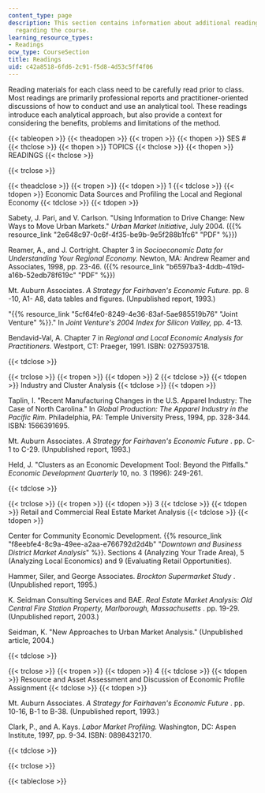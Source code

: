 ```yaml
---
content_type: page
description: This section contains information about additional reading materials
  regarding the course.
learning_resource_types:
- Readings
ocw_type: CourseSection
title: Readings
uid: c42a8518-6fd6-2c91-f5d8-4d53c5ff4f06
---
```


Reading materials for each class need to be carefully read prior to class. Most readings are primarily professional reports and practitioner-oriented discussions of how to conduct and use an analytical tool. These readings introduce each analytical approach, but also provide a context for considering the benefits, problems and limitations of the method.

{{< tableopen >}}
{{< theadopen >}}
{{< tropen >}}
{{< thopen >}}
SES #
{{< thclose >}}
{{< thopen >}}
TOPICS
{{< thclose >}}
{{< thopen >}}
READINGS
{{< thclose >}}

{{< trclose >}}

{{< theadclose >}}
{{< tropen >}}
{{< tdopen >}}
1
{{< tdclose >}}
{{< tdopen >}}
Economic Data Sources and Profiling the Local and Regional Economy
{{< tdclose >}}
{{< tdopen >}}


Sabety, J. Pari, and V. Carlson. "Using Information to Drive Change: New Ways to Move Urban Markets." _Urban Market Initiative_, July 2004. ({{% resource_link "2e648c97-0c6f-4f35-be9b-9e5f288b1fc6" "PDF" %}})

Reamer, A., and J. Cortright. Chapter 3 in _Socioeconomic Data for Understanding Your Regional Economy._ Newton, MA: Andrew Reamer and Associates, 1998, pp. 23-46. ({{% resource_link "b6597ba3-4ddb-419d-a16b-52edb78f619c" "PDF" %}})

Mt. Auburn Associates. _A Strategy for Fairhaven's Economic Future._ pp. 8 -10, A1- A8, data tables and figures. (Unpublished report, 1993.)

"{{% resource_link "5cf64fe0-8249-4e36-83af-5ae985519b76" "Joint Venture" %}}." In _Joint Venture's 2004 Index for Silicon Valley,_ pp. 4-13.

Bendavid-Val, A. Chapter 7 in _Regional and Local Economic Analysis for Practitioners._ Westport, CT: Praeger, 1991. ISBN: 0275937518.


{{< tdclose >}}

{{< trclose >}}
{{< tropen >}}
{{< tdopen >}}
2
{{< tdclose >}}
{{< tdopen >}}
Industry and Cluster Analysis
{{< tdclose >}}
{{< tdopen >}}


Taplin, I. "Recent Manufacturing Changes in the U.S. Apparel Industry: The Case of North Carolina." In _Global Production: The Apparel Industry in the Pacific Rim._ Philadelphia, PA: Temple University Press, 1994, pp. 328-344. ISBN: 1566391695.

Mt. Auburn Associates. _A Strategy for Fairhaven's Economic Future_ . pp. C-1 to C-29. (Unpublished report, 1993.)

Held, J. "Clusters as an Economic Development Tool: Beyond the Pitfalls." _Economic Development Quarterly_ 10, no. 3 (1996): 249-261.


{{< tdclose >}}

{{< trclose >}}
{{< tropen >}}
{{< tdopen >}}
3
{{< tdclose >}}
{{< tdopen >}}
Retail and Commercial Real Estate Market Analysis
{{< tdclose >}}
{{< tdopen >}}


Center for Community Economic Development. {{% resource_link "f8eebfe4-8c9a-49ee-a2aa-e766792d2d4b" "_Downtown and Business District Market Analysis_" %}}. Sections 4 (Analyzing Your Trade Area), 5 (Analyzing Local Economics) and 9 (Evaluating Retail Opportunities).

Hammer, Siler, and George Associates. _Brockton Supermarket Study_ . (Unpublished report, 1995.)

K. Seidman Consulting Services and BAE. _Real Estate Market Analysis: Old Central Fire Station Property, Marlborough, Massachusetts_ . pp. 19-29. (Unpublished report, 2003.)

Seidman, K. "New Approaches to Urban Market Analysis." (Unpublished article, 2004.)


{{< tdclose >}}

{{< trclose >}}
{{< tropen >}}
{{< tdopen >}}
4
{{< tdclose >}}
{{< tdopen >}}
Resource and Asset Assessment and Discussion of Economic Profile Assignment
{{< tdclose >}}
{{< tdopen >}}


Mt. Auburn Associates. _A Strategy for Fairhaven's Economic Future_ . pp. 10-16, B-1 to B-38. (Unpublished report, 1993.)

Clark, P., and A. Kays. _Labor Market Profiling._ Washington, DC: Aspen Institute, 1997, pp. 9-34. ISBN: 0898432170.


{{< tdclose >}}

{{< trclose >}}

{{< tableclose >}}